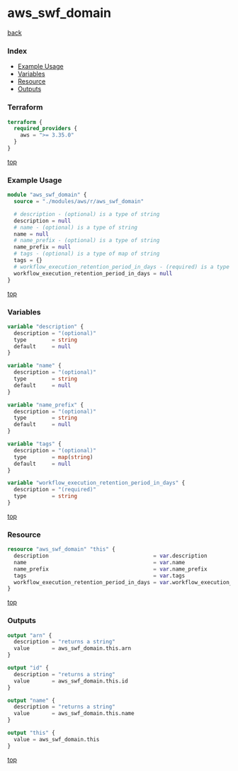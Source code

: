# aws_swf_domain

[back](../aws.md)

### Index

- [Example Usage](#example-usage)
- [Variables](#variables)
- [Resource](#resource)
- [Outputs](#outputs)

### Terraform

```terraform
terraform {
  required_providers {
    aws = ">= 3.35.0"
  }
}
```

[top](#index)

### Example Usage

```terraform
module "aws_swf_domain" {
  source = "./modules/aws/r/aws_swf_domain"

  # description - (optional) is a type of string
  description = null
  # name - (optional) is a type of string
  name = null
  # name_prefix - (optional) is a type of string
  name_prefix = null
  # tags - (optional) is a type of map of string
  tags = {}
  # workflow_execution_retention_period_in_days - (required) is a type of string
  workflow_execution_retention_period_in_days = null
}
```

[top](#index)

### Variables

```terraform
variable "description" {
  description = "(optional)"
  type        = string
  default     = null
}

variable "name" {
  description = "(optional)"
  type        = string
  default     = null
}

variable "name_prefix" {
  description = "(optional)"
  type        = string
  default     = null
}

variable "tags" {
  description = "(optional)"
  type        = map(string)
  default     = null
}

variable "workflow_execution_retention_period_in_days" {
  description = "(required)"
  type        = string
}
```

[top](#index)

### Resource

```terraform
resource "aws_swf_domain" "this" {
  description                                 = var.description
  name                                        = var.name
  name_prefix                                 = var.name_prefix
  tags                                        = var.tags
  workflow_execution_retention_period_in_days = var.workflow_execution_retention_period_in_days
}
```

[top](#index)

### Outputs

```terraform
output "arn" {
  description = "returns a string"
  value       = aws_swf_domain.this.arn
}

output "id" {
  description = "returns a string"
  value       = aws_swf_domain.this.id
}

output "name" {
  description = "returns a string"
  value       = aws_swf_domain.this.name
}

output "this" {
  value = aws_swf_domain.this
}
```

[top](#index)
